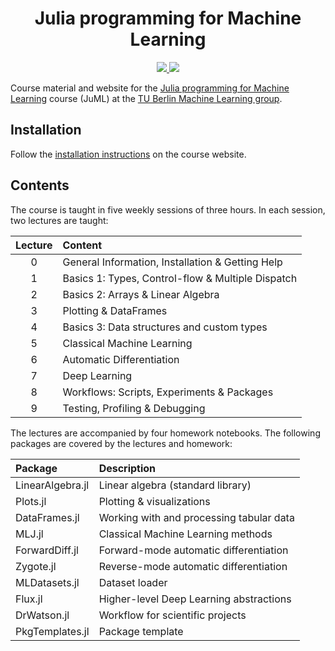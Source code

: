 <h1 style="text-align:center">
    Julia programming for Machine Learning
</h1>
<p align="center">
    <a href="https://adrhill.github.io/julia-ml-course/">
        <img src="https://img.shields.io/badge/-Go%20to%20course%20website-informational" />
    </a>
    <a href="https://isis.tu-berlin.de/course/view.php?id=34292">
        <img src="https://img.shields.io/badge/TU%20Berlin-ISIS%20page-red" />
    </a>
</p>

Course material and website for the [Julia programming for Machine Learning][site-url] course (JuML) at the [TU Berlin Machine Learning group][ml-group-url].

## Installation
Follow the [installation instructions](https://adrhill.github.io/julia-ml-course/E1_Installation/)
on the course website.

## Contents
The course is taught in five weekly sessions of three hours.
In each session, two lectures are taught:

| Lecture | Content                                           |
|:-------:|:--------------------------------------------------|
|  0      | General Information, Installation & Getting Help  |
|  1      | Basics 1: Types, Control-flow & Multiple Dispatch |
|  2      | Basics 2: Arrays & Linear Algebra                 |
|  3      | Plotting & DataFrames                             |
|  4      | Basics 3: Data structures and custom types        |
|  5      | Classical Machine Learning                        |
|  6      | Automatic Differentiation                         |
|  7      | Deep Learning                                     |
|  8      | Workflows: Scripts, Experiments & Packages        |
|  9      | Testing, Profiling & Debugging                    |

The lectures are accompanied by four homework notebooks.
The following packages are covered by the lectures and homework:

| Package          | Description                              |
|:-----------------|:-----------------------------------------|
| LinearAlgebra.jl | Linear algebra (standard library)        |
| Plots.jl         | Plotting & visualizations                |
| DataFrames.jl    | Working with and processing tabular data |
| MLJ.jl           | Classical Machine Learning methods       |
| ForwardDiff.jl   | Forward-mode automatic differentiation   |
| Zygote.jl        | Reverse-mode automatic differentiation   |
| MLDatasets.jl    | Dataset loader                           |
| Flux.jl          | Higher-level Deep Learning abstractions  |
| DrWatson.jl      | Workflow for scientific projects         |
| PkgTemplates.jl  | Package template                         |

[site-url]: https://adrhill.github.io/julia-ml-course/
[ml-group-url]: https://www.tu.berlin/ml
